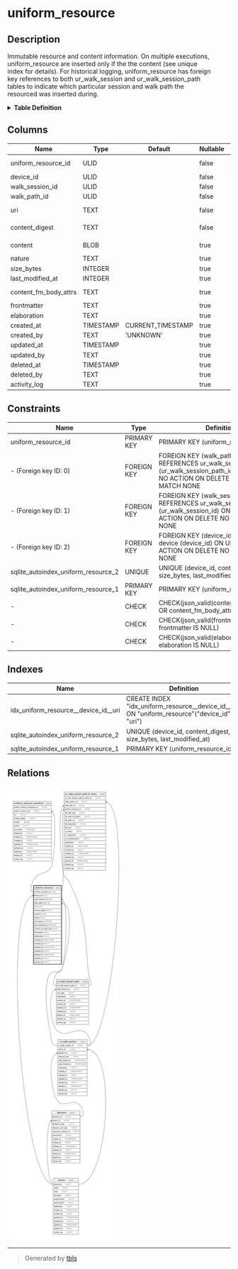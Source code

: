 # uniform_resource

## Description

Immutable resource and content information. On multiple executions,  
uniform_resource are inserted only if the the content (see unique   
index for details). For historical logging, uniform_resource has foreign  
key references to both ur_walk_session and ur_walk_session_path  
tables to indicate which particular session and walk path the  
resourced was inserted during.

<details>
<summary><strong>Table Definition</strong></summary>

```sql
CREATE TABLE "uniform_resource" (
    "uniform_resource_id" ULID PRIMARY KEY NOT NULL,
    "device_id" ULID NOT NULL,
    "walk_session_id" ULID NOT NULL,
    "walk_path_id" ULID NOT NULL,
    "uri" TEXT NOT NULL,
    "content_digest" TEXT NOT NULL,
    "content" BLOB,
    "nature" TEXT,
    "size_bytes" INTEGER,
    "last_modified_at" INTEGER,
    "content_fm_body_attrs" TEXT CHECK(json_valid(content_fm_body_attrs) OR content_fm_body_attrs IS NULL),
    "frontmatter" TEXT CHECK(json_valid(frontmatter) OR frontmatter IS NULL),
    "elaboration" TEXT CHECK(json_valid(elaboration) OR elaboration IS NULL),
    "created_at" TIMESTAMP DEFAULT CURRENT_TIMESTAMP,
    "created_by" TEXT DEFAULT 'UNKNOWN',
    "updated_at" TIMESTAMP,
    "updated_by" TEXT,
    "deleted_at" TIMESTAMP,
    "deleted_by" TEXT,
    "activity_log" TEXT,
    FOREIGN KEY("device_id") REFERENCES "device"("device_id"),
    FOREIGN KEY("walk_session_id") REFERENCES "ur_walk_session"("ur_walk_session_id"),
    FOREIGN KEY("walk_path_id") REFERENCES "ur_walk_session_path"("ur_walk_session_path_id"),
    UNIQUE("device_id", "content_digest", "uri", "size_bytes", "last_modified_at")
)
```

</details>

## Columns

| Name                  | Type      | Default           | Nullable | Children                                                                                                                      | Parents                                         | Comment                                                                                                |
| --------------------- | --------- | ----------------- | -------- | ----------------------------------------------------------------------------------------------------------------------------- | ----------------------------------------------- | ------------------------------------------------------------------------------------------------------ |
| uniform_resource_id   | ULID      |                   | false    | [uniform_resource_transform](uniform_resource_transform.md) [ur_walk_session_path_fs_entry](ur_walk_session_path_fs_entry.md) |                                                 | uniform_resource ULID primary key                                                                      |
| device_id             | ULID      |                   | false    |                                                                                                                               | [device](device.md)                             | which device row introduced this resource                                                              |
| walk_session_id       | ULID      |                   | false    |                                                                                                                               | [ur_walk_session](ur_walk_session.md)           | which ur_walk_session row introduced this resource                                                     |
| walk_path_id          | ULID      |                   | false    |                                                                                                                               | [ur_walk_session_path](ur_walk_session_path.md) | which ur_walk_session_path row introduced this resource                                                |
| uri                   | TEXT      |                   | false    |                                                                                                                               |                                                 | the resource's URI (dependent on how it was acquired and on which device)                              |
| content_digest        | TEXT      |                   | false    |                                                                                                                               |                                                 | '-' when no hash was computed (not NULL); content_digest for symlinks will be the same as their target |
| content               | BLOB      |                   | true     |                                                                                                                               |                                                 | either NULL if no content was acquired or the actual blob/text of the content                          |
| nature                | TEXT      |                   | true     |                                                                                                                               |                                                 | file extension or MIME                                                                                 |
| size_bytes            | INTEGER   |                   | true     |                                                                                                                               |                                                 |                                                                                                        |
| last_modified_at      | INTEGER   |                   | true     |                                                                                                                               |                                                 |                                                                                                        |
| content_fm_body_attrs | TEXT      |                   | true     |                                                                                                                               |                                                 | each component of frontmatter-based content ({ frontMatter: '', body: '', attrs: {...} })              |
| frontmatter           | TEXT      |                   | true     |                                                                                                                               |                                                 | meta data or other "frontmatter" in JSON format                                                        |
| elaboration           | TEXT      |                   | true     |                                                                                                                               |                                                 | anything that doesn't fit in other columns (JSON)                                                      |
| created_at            | TIMESTAMP | CURRENT_TIMESTAMP | true     |                                                                                                                               |                                                 |                                                                                                        |
| created_by            | TEXT      | 'UNKNOWN'         | true     |                                                                                                                               |                                                 |                                                                                                        |
| updated_at            | TIMESTAMP |                   | true     |                                                                                                                               |                                                 |                                                                                                        |
| updated_by            | TEXT      |                   | true     |                                                                                                                               |                                                 |                                                                                                        |
| deleted_at            | TIMESTAMP |                   | true     |                                                                                                                               |                                                 |                                                                                                        |
| deleted_by            | TEXT      |                   | true     |                                                                                                                               |                                                 |                                                                                                        |
| activity_log          | TEXT      |                   | true     |                                                                                                                               |                                                 | {"isSqlDomainZodDescrMeta":true,"isJsonSqlDomain":true}                                                |

## Constraints

| Name                                | Type        | Definition                                                                                                                              |
| ----------------------------------- | ----------- | --------------------------------------------------------------------------------------------------------------------------------------- |
| uniform_resource_id                 | PRIMARY KEY | PRIMARY KEY (uniform_resource_id)                                                                                                       |
| - (Foreign key ID: 0)               | FOREIGN KEY | FOREIGN KEY (walk_path_id) REFERENCES ur_walk_session_path (ur_walk_session_path_id) ON UPDATE NO ACTION ON DELETE NO ACTION MATCH NONE |
| - (Foreign key ID: 1)               | FOREIGN KEY | FOREIGN KEY (walk_session_id) REFERENCES ur_walk_session (ur_walk_session_id) ON UPDATE NO ACTION ON DELETE NO ACTION MATCH NONE        |
| - (Foreign key ID: 2)               | FOREIGN KEY | FOREIGN KEY (device_id) REFERENCES device (device_id) ON UPDATE NO ACTION ON DELETE NO ACTION MATCH NONE                                |
| sqlite_autoindex_uniform_resource_2 | UNIQUE      | UNIQUE (device_id, content_digest, uri, size_bytes, last_modified_at)                                                                   |
| sqlite_autoindex_uniform_resource_1 | PRIMARY KEY | PRIMARY KEY (uniform_resource_id)                                                                                                       |
| -                                   | CHECK       | CHECK(json_valid(content_fm_body_attrs) OR content_fm_body_attrs IS NULL)                                                               |
| -                                   | CHECK       | CHECK(json_valid(frontmatter) OR frontmatter IS NULL)                                                                                   |
| -                                   | CHECK       | CHECK(json_valid(elaboration) OR elaboration IS NULL)                                                                                   |

## Indexes

| Name                                 | Definition                                                                                    |
| ------------------------------------ | --------------------------------------------------------------------------------------------- |
| idx_uniform_resource__device_id__uri | CREATE INDEX "idx_uniform_resource__device_id__uri" ON "uniform_resource"("device_id", "uri") |
| sqlite_autoindex_uniform_resource_2  | UNIQUE (device_id, content_digest, uri, size_bytes, last_modified_at)                         |
| sqlite_autoindex_uniform_resource_1  | PRIMARY KEY (uniform_resource_id)                                                             |

## Relations

![er](uniform_resource.svg)

---

> Generated by [tbls](https://github.com/k1LoW/tbls)
